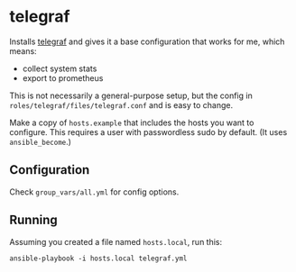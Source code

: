 # telegraf

Installs [telegraf](https://www.influxdata.com/time-series-platform/telegraf/) and gives it a base configuration that works for me, which means:

- collect system stats
- export to prometheus

This is not necessarily a general-purpose setup, but the config in
`roles/telegraf/files/telegraf.conf` and is easy to change.

Make a copy of `hosts.example` that includes the hosts you want to configure.
This requires a user with passwordless sudo by default. (It uses
`ansible_become`.)

## Configuration

Check `group_vars/all.yml` for config options.

## Running

Assuming you created a file named `hosts.local`, run this:

```
ansible-playbook -i hosts.local telegraf.yml
```
